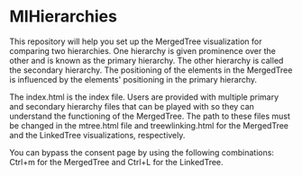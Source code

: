 # MIHierarchies

This repository will help you set up the MergedTree visualization for comparing two hierarchies. One hierarchy is given prominence over the other and is known as the primary hierarchy. The other hierarchy is called the secondary hierarchy. The positioning of the elements in the MergedTree is influenced by the elements' positioning in the primary hierarchy.

The index.html is the index file. Users are provided with multiple primary and secondary hierarchy files that can be played with so they can understand the functioning of the MergedTree. The path to these files must be changed in the mtree.html file and treewlinking.html for the MergedTree and the LinkedTree visualizations, respectively.

You can bypass the consent page by using the following combinations: Ctrl+m for the MergedTree and Ctrl+L for the LinkedTree.
